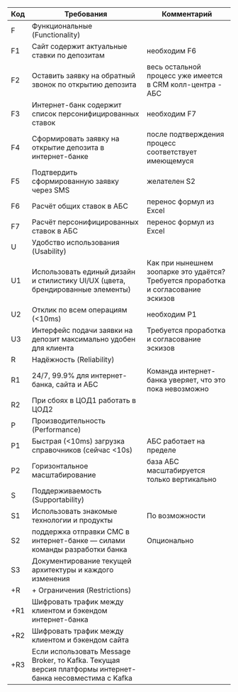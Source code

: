 | Код | Требования                                                 | Комментарий                                   |
|-----|------------------------------------------------------------|-----------------------------------------------|
| F   | Функциональные (Functionality)                             |                                               |
| F1  | Сайт содержит актуальные ставки по депозитам               | необходим F6                                  |
| F2  | Оставить заявку на обратный звонок по открытию депозита    | весь остальной процесс уже имеется в CRM колл-центра - АБС |
| F3  | Интернет-банк содержит список персонифицированных ставок   | необходим F7                                  |
| F4  | Сформировать заявку на открытие депозита в интернет-банке  | после подтверждения процесс соответствует имеющемуся  |
| F5  | Подтвердить сформированную заявку через SMS                | желателен S2 |
| F6  | Расчёт общих ставок в АБС                                  | перенос формул из Excel                       |
| F7  | Расчёт персонифицированных ставок в АБС                    | перенос формул из Excel                       |
| U   | Удобство использования (Usability) |              |
| U1  | Использовать единый дизайн и стилистику UI/UX (цвета, брендированные элементы) |  Как при нынешнем зоопарке это удаётся? Требуется проработка и согласование эскизов |
| U2  | Отклик по всем операциям (<10ms)                           | необходим P1 |
| U3  | Интерфейс подачи заявки на депозит максимально удобен для клиента | Требуется проработка и согласование эскизов | 
| R   | Надёжность (Reliability)           |              |
| R1  | 24/7, 99.9% для интернет-банка, сайта и АБС   | Команда интернет-банка уверяет, что это пока невозможно |
| R2  | При сбоях в ЦОД1 работать в ЦОД2   | 
| P   | Производительность (Performance)   |              |
| P1  | Быстрая (<10ms) загрузка справочников (сейчас <10s) | АБС работает на пределе  |
| P2  | Горизонтальное масштабирование     | база АБС масштабируется только вертикально             |
| S   | Поддерживаемость (Supportability)  |              |
| S1  | Использовать знакомые технологии и продукты                                | По возможности |
| S2  | поддержка отправки СМС в интернет-банке — силами команды разработки банка  | Опционально             |
| S3  | Документирование текущей архитектуры и каждого изменения                   |                         |  
| +R  | + Ограничения (Restrictions)       |              |
| +R1 | Шифровать трафик между клиентом и бэкендом интернет-банка |            |
| +R2 | Шифровать трафик между клиентом и бэкендом сайта          |            |
| +R3 | Если использовать Message Broker, то Kafka. Текущая версия платформы интернет-банка несовместима с Kafka |       |
